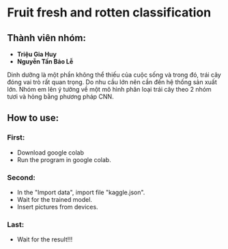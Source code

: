 # Fruit fresh and rotten classification

## Thành viên nhóm:
- **Triệu Gia Huy**
- **Nguyễn Tấn Bảo Lễ**

Dinh dưỡng là một phần không thể thiếu của cuộc sống và trong đó, trái cây đóng vai trò rất quan trọng. Do nhu cầu lớn nên cần đến hệ thống sản xuất lớn. Nhóm em lên ý tưởng về một mô hình phân loại trái cây theo 2 nhóm tươi và hỏng bằng phương pháp CNN.

## How to use:

### First:
- Download google colab
- Run the program in google colab.

### Second:
- In the "Import data", import file "kaggle.json".
- Wait for the trained model.
- Insert pictures from devices.

### Last:
- Wait for the result!!!
